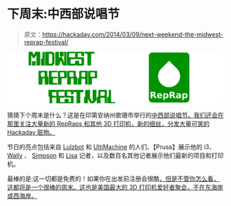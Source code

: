# 下周末:中西部说唱节

> 原文：<https://hackaday.com/2014/03/09/next-weekend-the-midwest-reprap-festival/>

![midwest](img/e4489ac95ae3da7bec6ee3f168b0e6f1.png)

猜猜下个周末是什么？这是在印第安纳州歌珊市举行的[中西部说唱节。我们还会在那里关注大量新的 RepRaps 和其他 3D 打印机，新的细丝，分发大量可笑的 Hackaday 赃物。](http://midwestreprapfest.org/)

节日的亮点包括来自 [Lulzbot](https://www.lulzbot.com/) 和 [UltiMachine](https://ultimachine.com/) 的人们、【Prusa】展示他的 i3、 [Wally](http://reprap.org/wiki/Wally) 、 [Simpson](http://reprap.org/wiki/Simpson) 和 [Lisa](http://reprap.org/wiki/LISA_Simpson) 记者，以及数百名其他记者展示他们最新的项目和打印机。

最棒的是:这一切都是免费的！如果你在出发前注册会很酷[，但是不管你怎么看，这都将是一个很棒的周末。这也是美国最大的 3D 打印机爱好者聚会，不在东海岸或西海岸。](http://midwestreprapfest.org/wordpress/?page_id=93)